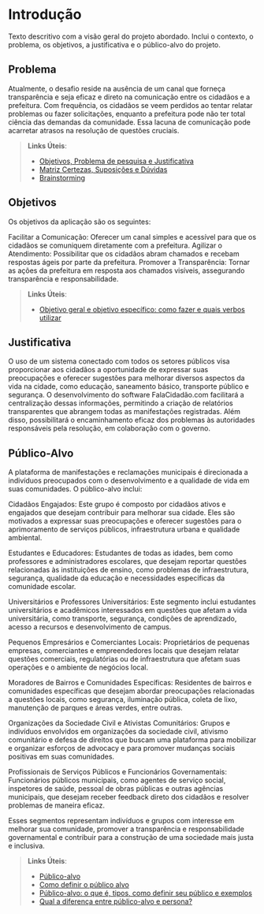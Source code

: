 # Introdução

Texto descritivo com a visão geral do projeto abordado. Inclui o contexto, o problema, os objetivos, a justificativa e o público-alvo do projeto.

## Problema
Atualmente, o desafio reside na ausência de um canal que forneça transparência e seja eficaz e direto na comunicação entre os cidadãos e a prefeitura. Com frequência, os cidadãos se veem perdidos ao tentar relatar problemas ou fazer solicitações, enquanto a prefeitura pode não ter total ciência das demandas da comunidade. Essa lacuna de comunicação pode acarretar atrasos na resolução de questões cruciais.

> **Links Úteis**:
> - [Objetivos, Problema de pesquisa e Justificativa](https://medium.com/@versioparole/objetivos-problema-de-pesquisa-e-justificativa-c98c8233b9c3)
> - [Matriz Certezas, Suposições e Dúvidas](https://medium.com/educa%C3%A7%C3%A3o-fora-da-caixa/matriz-certezas-suposi%C3%A7%C3%B5es-e-d%C3%BAvidas-fa2263633655)
> - [Brainstorming](https://www.euax.com.br/2018/09/brainstorming/)

## Objetivos

Os objetivos da aplicação são os seguintes:

Facilitar a Comunicação: Oferecer um canal simples e acessível para que os cidadãos se comuniquem diretamente com a prefeitura.
Agilizar o Atendimento: Possibilitar que os cidadãos abram chamados e recebam respostas ágeis por parte da prefeitura.
Promover a Transparência: Tornar as ações da prefeitura em resposta aos chamados visíveis, assegurando transparência e responsabilidade.
 
> **Links Úteis**:
> - [Objetivo geral e objetivo específico: como fazer e quais verbos utilizar](https://blog.mettzer.com/diferenca-entre-objetivo-geral-e-objetivo-especifico/)

## Justificativa

O uso de um sistema conectado com todos os setores públicos visa proporcionar aos cidadãos a oportunidade de expressar suas preocupações e oferecer sugestões para melhorar diversos aspectos da vida na cidade, como educação, saneamento básico, transporte público e segurança. O desenvolvimento do software FalaCidadão.com facilitará a centralização dessas informações, permitindo a criação de relatórios transparentes que abrangem todas as manifestações registradas. Além disso, possibilitará o encaminhamento eficaz dos problemas às autoridades responsáveis pela resolução, em colaboração com o governo.

## Público-Alvo

A plataforma de manifestações e reclamações municipais é direcionada a indivíduos preocupados com o desenvolvimento e a qualidade de vida em suas comunidades. O público-alvo inclui:

Cidadãos Engajados: Este grupo é composto por cidadãos ativos e engajados que desejam contribuir para melhorar sua cidade. Eles são motivados a expressar suas preocupações e oferecer sugestões para o aprimoramento de serviços públicos, infraestrutura urbana e qualidade ambiental.

Estudantes e Educadores: Estudantes de todas as idades, bem como professores e administradores escolares, que desejam reportar questões relacionadas às instituições de ensino, como problemas de infraestrutura, segurança, qualidade da educação e necessidades específicas da comunidade escolar.

Universitários e Professores Universitários: Este segmento inclui estudantes universitários e acadêmicos interessados em questões que afetam a vida universitária, como transporte, segurança, condições de aprendizado, acesso a recursos e desenvolvimento de campus.

Pequenos Empresários e Comerciantes Locais: Proprietários de pequenas empresas, comerciantes e empreendedores locais que desejam relatar questões comerciais, regulatórias ou de infraestrutura que afetam suas operações e o ambiente de negócios local.

Moradores de Bairros e Comunidades Específicas: Residentes de bairros e comunidades específicas que desejam abordar preocupações relacionadas a questões locais, como segurança, iluminação pública, coleta de lixo, manutenção de parques e áreas verdes, entre outras.

Organizações da Sociedade Civil e Ativistas Comunitários: Grupos e indivíduos envolvidos em organizações da sociedade civil, ativismo comunitário e defesa de direitos que buscam uma plataforma para mobilizar e organizar esforços de advocacy e para promover mudanças sociais positivas em suas comunidades.

Profissionais de Serviços Públicos e Funcionários Governamentais: Funcionários públicos municipais, como agentes de serviço social, inspetores de saúde, pessoal de obras públicas e outras agências municipais, que desejam receber feedback direto dos cidadãos e resolver problemas de maneira eficaz.

Esses segmentos representam indivíduos e grupos com interesse em melhorar sua comunidade, promover a transparência e responsabilidade governamental e contribuir para a construção de uma sociedade mais justa e inclusiva.

> **Links Úteis**:
> - [Público-alvo](https://blog.hotmart.com/pt-br/publico-alvo/)
> - [Como definir o público alvo](https://exame.com/pme/5-dicas-essenciais-para-definir-o-publico-alvo-do-seu-negocio/)
> - [Público-alvo: o que é, tipos, como definir seu público e exemplos](https://klickpages.com.br/blog/publico-alvo-o-que-e/)
> - [Qual a diferença entre público-alvo e persona?](https://rockcontent.com/blog/diferenca-publico-alvo-e-persona/)
